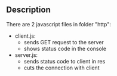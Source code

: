 Description
---
There are 2 javascript files in folder "http":

* client.js:
  * sends GET request to the server
  * shows status code in the console
* server.js:
  * sends status code to client in res
  * cuts the connection with client
